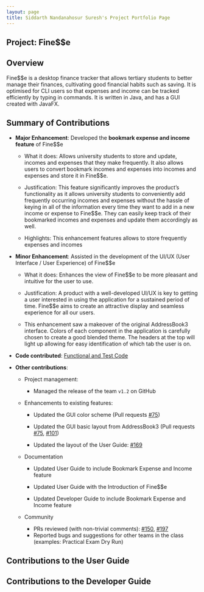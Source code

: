 ```yaml
---
layout: page
title: Siddarth Nandanahosur Suresh's Project Portfolio Page
---
```


## Project: Fine$$e

## Overview

Fine$$e is a desktop finance tracker that allows tertiary students to better manage their finances, cultivating good financial habits such as saving.
It is optimised for CLI users so that expenses and income can be tracked efficiently by typing in commands.
It is written in Java, and has a GUI created with JavaFX.

## Summary of Contributions

* **Major Enhancement**: Developed the **bookmark expense and income feature** of Fine$$e
    * What it does: Allows university students to store and update, incomes and expenses that they make frequently.
    It also allows users to convert bookmark incomes and expenses into incomes and expenses and store it in Fine$$e.
    
    * Justification: This feature significantly improves the product’s functionality as it allows university students to conveniently add frequently occurring incomes and expenses without the hassle of keying in all of the information every time they want to add in a new income or expense to Fine$$e.
    They can easily keep track of their bookmarked incomes and expenses and update them accordingly as well.
    
    * Highlights: This enhancement features allows to store frequently expenses and incomes

* **Minor Enhancement**: Assisted in the development of the UI/UX (User Interface / User Experience) of Fine$$e
    * What it does: Enhances the view of Fine$$e to be more pleasant and intuitive for the user to use.
    
    * Justification: A product with a well-developed UI/UX is key to getting a user interested in using the application for a sustained period of time.
    Fine$$e aims to create an attractive display and seamless experience for all our users.
    
    * This enhancement saw a makeover of the original AddressBook3 interface.
    Colors of each component in the application is carefully chosen to create a good blended theme.
    The headers at the top will light up allowing for easy identification of which tab the user is on.

* **Code contributed**: [Functional and Test Code](https://nus-cs2103-ay2021s1.github.io/tp-dashboard/#breakdown=true&search=siddarth2824&sort=groupTitle&sortWithin=title&since=2020-08-14&timeframe=commit&mergegroup=&groupSelect=groupByRepos&checkedFileTypes=docs~functional-code~test-code~other)

* **Other contributions**: 
    * Project management:
        * Managed the release of the team `v1.2` on GitHub
        
    * Enhancements to existing features:
        * Updated the GUI color scheme (Pull requests [#75](https://github.com/AY2021S1-CS2103T-W16-3/tp/pull/75))
        
        * Updated the GUI basic layout from AddressBook3 (Pull requests [#75](https://github.com/AY2021S1-CS2103T-W16-3/tp/pull/75),
        [#101](https://github.com/AY2021S1-CS2103T-W16-3/tp/pull/101))
        
        * Updated the layout of the User Guide: [#169](https://github.com/AY2021S1-CS2103T-W16-3/tp/pull/169)
        
    * Documentation
        * Updated User Guide to include Bookmark Expense and Income feature
        
        * Updated User Guide with the Introduction of Fine$$e
        
        * Updated Developer Guide to include Bookmark Expense and Income feature
        
    * Community
        * PRs reviewed (with non-trivial comments): [#150](https://github.com/AY2021S1-CS2103T-W16-3/tp/pull/150#discussion_r510884713),
        [#197](https://github.com/AY2021S1-CS2103T-W16-3/tp/pull/197#discussion_r512544298)
        * Reported bugs and suggestions for other teams in the class (examples: Practical Exam Dry Run)
        
## Contributions to the User Guide

## Contributions to the Developer Guide